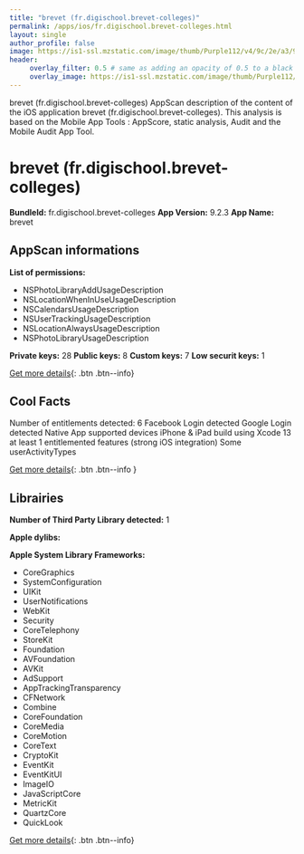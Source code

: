 ```yaml
---
title: "brevet (fr.digischool.brevet-colleges)"
permalink: /apps/ios/fr.digischool.brevet-colleges.html
layout: single
author_profile: false
image: https://is1-ssl.mzstatic.com/image/thumb/Purple112/v4/9c/2e/a3/9c2ea31b-c973-0b84-ad32-479eba695b68/AppIcon-0-1x_U007emarketing-0-7-0-85-220.png/512x512bb.jpg
header: 
     overlay_filter: 0.5 # same as adding an opacity of 0.5 to a black background
     overlay_image: https://is1-ssl.mzstatic.com/image/thumb/Purple112/v4/9c/2e/a3/9c2ea31b-c973-0b84-ad32-479eba695b68/AppIcon-0-1x_U007emarketing-0-7-0-85-220.png/512x512bb.jpg
---
```

brevet (fr.digischool.brevet-colleges) AppScan description of the content of the iOS application brevet (fr.digischool.brevet-colleges). This analysis is based on the Mobile App Tools : AppScore, static analysis, Audit and the Mobile Audit App Tool.

# brevet (fr.digischool.brevet-colleges)

**BundleId:** fr.digischool.brevet-colleges
**App Version:** 9.2.3
**App Name:** brevet


## AppScan informations 

**List of permissions:** 
- NSPhotoLibraryAddUsageDescription
- NSLocationWhenInUseUsageDescription
- NSCalendarsUsageDescription
- NSUserTrackingUsageDescription
- NSLocationAlwaysUsageDescription
- NSPhotoLibraryUsageDescription
  
  
**Private keys:** 28
**Public keys:** 8
**Custom keys:** 7
**Low securit keys:** 1
  
[Get more details](/pricing.html){: .btn .btn--info}

## Cool Facts

Number of entitlements detected: 6
Facebook Login detected
Google Login detected
Native App
supported devices iPhone & iPad
build using Xcode 13
at least 1 entitlemented features (strong iOS integration)
Some userActivityTypes
  
[Get more details](/pricing.html){: .btn .btn--info }

## Librairies 
**Number of Third Party Library detected:** 1


**Apple dylibs:**


**Apple System Library Frameworks:**
- CoreGraphics
- SystemConfiguration
- UIKit
- UserNotifications
- WebKit
- Security
- CoreTelephony
- StoreKit
- Foundation
- AVFoundation
- AVKit
- AdSupport
- AppTrackingTransparency
- CFNetwork
- Combine
- CoreFoundation
- CoreMedia
- CoreMotion
- CoreText
- CryptoKit
- EventKit
- EventKitUI
- ImageIO
- JavaScriptCore
- MetricKit
- QuartzCore
- QuickLook


  
[Get more details](/pricing.html){: .btn .btn--info}

